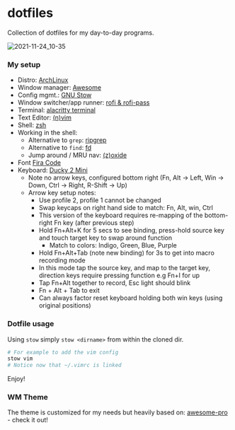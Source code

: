 # dotfiles

Collection of dotfiles for my day-to-day programs.

![2021-11-24_10-35](https://user-images.githubusercontent.com/130991/143268401-eabec6a5-24a5-4030-8b08-3f20f1449d3f.png)


### My setup

- Distro: [ArchLinux](https://www.archlinux.org/)
- Window manager: [Awesome](https://awesomewm.org/)
- Config mgmt.: [GNU Stow](https://www.gnu.org/software/stow/)
- Window switcher/app runner: [rofi & rofi-pass](https://github.com/DaveDavenport/rofi)
- Terminal: [alacritty terminal](https://github.com/jwilm/alacritty)
- Text Editor: [(n)vim](https://www.vim.org/)
- Shell: [zsh](https://wiki.archlinux.org/index.php/zsh)
- Working in the shell:
  - Alternative to `grep`: [ripgrep](https://github.com/BurntSushi/ripgrep)
  - Alternative to `find`: [fd](https://github.com/sharkdp/fd)
  - Jump around / MRU nav: [(z)oxide](https://github.com/ajeetdsouza/zoxide)
- Font [Fira Code](https://github.com/tonsky/FiraCode)
- Keyboard: [Ducky 2 Mini](https://www.duckychannel.com.tw/en/Ducky-One2-Mini-Pure-White-RGB)
  - Note no arrow keys, configured bottom right (Fn, Alt -> Left, Win -> Down, Ctrl -> Right, R-Shift -> Up)
  - Arrow key setup notes:
    - Use profile 2, profile 1 cannot be changed
    - Swap keycaps on right hand side to match: Fn, Alt, win, Ctrl
    - This version of the keyboard requires re-mapping of the bottom-right Fn key (after previous step)
    - Hold Fn+Alt+K for 5 secs to see binding, press-hold source key and touch target key to swap around function
      - Match to colors: Indigo, Green, Blue, Purple
    - Hold Fn+Alt+Tab (note new binding) for 3s to get into macro recording mode
    - In this mode tap the source key, and map to the target key, direction keys require pressing function e.g Fn+I for up
    - Tap Fn+Alt together to record, Esc light should blink
    - Fn + Alt + Tab to exit
    - Can always factor reset keyboard holding both win keys (using original positions)

### Dotfile usage

Using `stow` simply `stow <dirname>` from within the cloned dir.

```bash
# For example to add the vim config
stow vim
# Notice now that ~/.vimrc is linked
```

Enjoy!

### WM Theme

The theme is customized for my needs but heavily based on: [awesome-pro](https://github.com/4ban/awesome-pro) - check it out!
